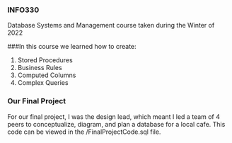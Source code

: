 ### INFO330
Database Systems and Management course taken during the Winter of 2022

###In this course we learned how to create:
1. Stored Procedures
2. Business Rules
3. Computed Columns
4. Complex Queries

### Our Final Project
For our final project, I was the design lead, which meant I led a team of 4 peers to conceptualize, diagram, and plan a database for a local cafe. This code can be viewed in the /FinalProjectCode.sql file.
